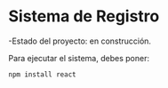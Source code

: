 <h1> Sistema de Registro</h1>

-Estado del proyecto: en construcción.

Para ejecutar el sistema, debes poner:

```npm install react ```
